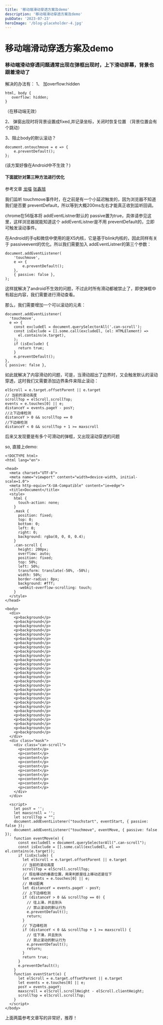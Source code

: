 ```yaml
---
title: '移动端滑动穿透方案及demo'
description: '移动端滑动穿透方案及demo'
pubDate: '2023-07-23'
heroImage: '/blog-placeholder-4.jpg'
---
```


# 移动端滑动穿透方案及demo

### 移动端滑动穿透问题通常出现在弹框出现时，上下滑动屏幕，背景也跟着滑动了
解决的办法有：
1、 加overflow:hidden
```
html, body {
   overflow: hidden;
}
```
（在移动端无效）

2、 弹窗出现时将背景设置成fixed,并记录坐标，关闭时恢复位置
（背景位置会有个跳动）

3、阻止body的默认滚动？
```
document.ontouchmove = e => {
	e.preventDefault();
};
```
(该方案好像在Android中不生效？)

#### 下面就针对第三种方法进行优化
参考文章  [龙喵](http://ailongmiao.com/read/529.html)   [张鑫旭](https://www.zhangxinxu.com/wordpress/2016/12/web-mobile-scroll-prevent-window-js-css/) 

我们监听 touchmove事件时，在之前是有一个小延迟触发的，因为浏览器不知道我们是否要 preventDefault，所以等到大概200ms左右才能真正收到监听回调。

chrome在56版本将 addEventListner默认的 passive置为true，具体请参见这里，这样浏览器就能知道这个 addEventListner是不用 preventDefault的，立即可触发滚动事件。

在Android的手q和微信中使用的是X5内核，它是基于blink内核的，因此同样有关于 passiveevent的优化。所以我们需要加入 addEventListner的第三个参数：
```
document.addEventListener(
	'touchmove',
	e => {
		e.preventDefault();
	},
	{ passive: false },
);
```

这样就解决了android不生效的问题，不过此时所有滑动都被禁止了，即使弹框中有超出内容，我们需要进行滑动查看。

那么，我们需要增加一个可以滚动的元素：
```
document.addEventListener(
  'touchmove',
  e => {
	const excludeEl = document.querySelectorAll('.can-scroll');
	const isExclude = [].some.call(excludeEl, (el: HTMLElement) =>
	  el.contains(e.target),
	);
	if (isExclude) {
	  return true;
	}
	e.preventDefault();
},
{ passive: false },
```
如此就解决了内容滑动的问题，可是，当滑动超出了边界时，又会触发默认的滚动穿透，这时我们又需要添加边界条件来阻止滚动：
```
elScroll = e.target.offsetParent || e.target
// 当前的滚动高度
scrollTop = elScroll.scrollTop;
events = e.touches[0] || e;
distanceY = events.pageY - posY;
//上下边缘检测
distanceY > 0 && scrollTop == 0
//下边缘检测
distanceY < 0 && scrollTop + 1 >= maxscroll
```
后来又发现要是有多个可滑动的弹框，又出现滚动穿透的问题

so, 直接上demo:
```
<!DOCTYPE html>
<html lang="en">

<head>
  <meta charset="UTF-8">
  <meta name="viewport" content="width=device-width, initial-scale=1.0">
  <meta http-equiv="X-UA-Compatible" content="ie=edge">
  <title>Document</title>
  <style>
    html {
      touch-action: none;
    }
    .mask {
      position: fixed;
      top: 0;
      bottom: 0;
      left: 0;
      right: 0;
      background: rgba(0, 0, 0, 0.4);
    }
    .can-scroll {
      height: 200px;
      overflow: auto;
      position: fixed;
      top: 50%;
      left: 50%;
      transform: translate(-50%, -50%);
      width: 50%;
      border-radius: 8px;
      background: #fff;
      -webkit-overflow-scrolling: touch;
    }
  </style>
</head>

<body>
  <div>
    <p>background</p>
    <p>background</p>
    <p>background</p>
    <p>background</p>
    <p>background</p>
    <p>background</p>
    <p>background</p>
    <p>background</p>
    <p>background</p>
    <p>background</p>
    <p>background</p>
    <p>background</p>
    <p>background</p>
    <p>background</p>
    <p>background</p>
    <p>background</p>
    <p>background</p>
    <p>background</p>
    <p>background</p>
    <p>background</p>
    <p>background</p>
    <p>background</p>
    <p>background</p>
    <p>background</p>
    <p>background</p>
    <p>background</p>
    <p>background</p>
    <p>background</p>
  </div>
  <div class="mask">
    <div class="can-scroll">
      <p>content</p>
      <p>content</p>
      <p>content</p>
      <p>content</p>
      <p>content</p>
      <p>content</p>
      <p>content</p>
      <p>content</p>
      <p>content</p>
      <p>content</p>
    </div>
  </div>

  <script>
    let posY = '';
    let maxscroll = '';
    let scrollTop = "";
    document.addEventListener("touchstart", eventStart, { passive: false });
    document.addEventListener("touchmove", eventMove, { passive: false });
    function eventMove(e) {
      const excludeEl = document.querySelectorAll(".can-scroll");
      const isExclude = [].some.call(excludeEl, el => el.contains(e.target));
      if (isExclude) {
        let elScroll = e.target.offsetParent || e.target
        // 当前的滚动高度
        scrollTop = elScroll.scrollTop;
        // 现在移动的垂直位置，用来判断是往上移动还是往下
        let events = e.touches[0] || e;
        // 移动距离
        let distanceY = events.pageY - posY;
        // 上下边缘检测
        if (distanceY > 0 && scrollTop == 0) {
          // 往上滑，并且到头
          // 禁止滚动的默认行为
          e.preventDefault();
          return;
        }
        // 下边缘检测
        if (distanceY < 0 && scrollTop + 1 >= maxscroll) {
          // 往下滑，并且到头
          // 禁止滚动的默认行为
          e.preventDefault();
          return;
        }
        return true;
      }
      e.preventDefault();
    }
    function eventStart(e) {
      let elScroll = e.target.offsetParent || e.target
      let events = e.touches[0] || e;
      posY = events.pageY;
      maxscroll = elScroll.scrollHeight - elScroll.clientHeight;
      scrollTop = elScroll.scrollTop;
    }
  </script>
</body>
```
上面两篇参考文章写的非常好，推荐！